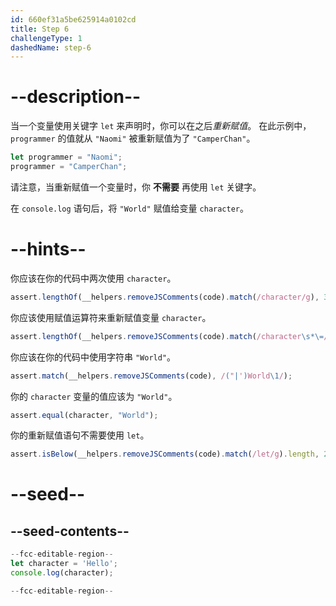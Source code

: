 ```yaml
---
id: 660ef31a5be625914a0102cd
title: Step 6
challengeType: 1
dashedName: step-6
---
```


# --description--

当一个变量使用关键字 `let` 来声明时，你可以在之后<dfn>重新赋值</dfn>。 在此示例中，`programmer` 的值就从 `"Naomi"` 被重新赋值为了 `"CamperChan"`。

```js
let programmer = "Naomi";
programmer = "CamperChan";
```

请注意，当重新赋值一个变量时，你 **不需要** 再使用 `let` 关键字。

在 `console.log` 语句后，将 `"World"` 赋值给变量 `character`。

# --hints--

你应该在你的代码中两次使用 `character`。

```js
assert.lengthOf(__helpers.removeJSComments(code).match(/character/g), 3);
```

你应该使用赋值运算符来重新赋值变量 `character`。

```js
assert.lengthOf(__helpers.removeJSComments(code).match(/character\s*\=/g), 2);
```

你应该在你的代码中使用字符串 `"World"`。

```js
assert.match(__helpers.removeJSComments(code), /("|')World\1/);
```

你的 `character` 变量的值应该为 `"World"`。

```js
assert.equal(character, "World");
```

你的重新赋值语句不需要使用 `let`。

```js
assert.isBelow(__helpers.removeJSComments(code).match(/let/g).length, 2);
```


# --seed--

## --seed-contents--

```js
--fcc-editable-region--
let character = 'Hello';
console.log(character);

--fcc-editable-region--
```
